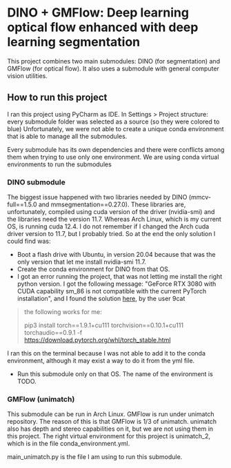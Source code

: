 # DINO + GMFlow: Deep learning optical flow enhanced with deep learning segmentation

This project combines two main submodules: DINO (for segmentation) and GMFlow (for optical flow). 
It also uses a submodule with general computer vision utilities.

## How to run this project
I ran this project using PyCharm as IDE. In Settings > Project structure: every submodule folder was selected as a source (so they were colored to blue)
Unfortunately, we were not able to create a unique conda environment that is able to manage all the submodules. 

Every submodule has its own dependencies and there were conflicts among them when trying to use only one environment. 
We are using conda virtual environments to run the submodules

### DINO submodule
The biggest issue happened with two libraries needed by DINO (mmcv-full==1.5.0 and mmsegmentation==0.27.0).
These libraries are, unfortunately, compiled using cuda version of the driver (nvidia-smi) and the libraries need the version 11.7.
Whereas Arch Linux, which is my current OS, is running cuda 12.4. 
I do not remember if I changed the Arch cuda driver version to 11.7, but I probably tried.
So at the end the only solution I could find was:
- Boot a flash drive with Ubuntu, in version 20.04 because that was the only version that let me install nvidia-smi 11.7.
- Create the conda environment for DINO from that OS.
- I got an error running the project, that was not letting me install the right python version. I got the following message:
"GeForce RTX 3080 with CUDA capability sm_86 is not compatible with the current PyTorch installation", and I found the solution [here](https://github.com/pytorch/pytorch/issues/45028), by the user 9cat
> the following works for me:
> 
> pip3 install torch==1.9.1+cu111 torchvision==0.10.1+cu111 torchaudio==0.9.1 -f https://download.pytorch.org/whl/torch_stable.html

I ran this on the terminal because I was not able to add it to the conda environment, although it may exist a way to do it from the yml file.
- Run this submodule only on that OS. The name of the environment is TODO.

### GMFlow (unimatch)
This submodule can be run in Arch Linux.
GMFlow is run under unimatch repository. The reason of this is that GMFlow is 1/3 of unimatch.
unimatch also has depth and stereo capabilities on it, but we are not using them in this project.
The right virtual environment for this project is unimatch_2, which is in the file conda_environment.yml.

main_unimatch.py is the file I am using to run this submodule.
